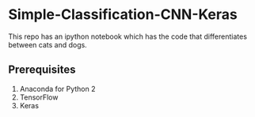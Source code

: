 # Simple-Classification-CNN-Keras
This repo has an ipython notebook which has the code that differentiates between cats and dogs.

## Prerequisites
1. Anaconda for Python 2
2. TensorFlow
3. Keras
